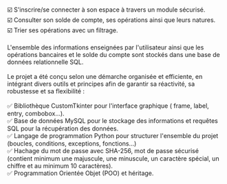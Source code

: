 <a href=https://github.com/user-attachments/assets/0952cffe-7879-4f6f-92ee-9b7a74050290></a>

☑️ S'inscrire/se connecter à son espace à travers un module sécurisé.</br> 
☑️ Consulter son solde de compte, ses opérations ainsi que leurs natures.</br> 
☑️ Trier ses opérations avec un filtrage.</br> 
</br> 
L'ensemble des informations enseignées par l'utilisateur ainsi que les opérations bancaires et le solde du compte sont stockés dans une base de données relationnelle SQL. </br> 
</br> 
Le projet a été conçu selon une démarche organisée et efficiente, en intégrant divers outils et principes afin de garantir sa réactivité, sa robustesse et sa flexibilité :</br> 
</br> 
✅ Bibliothèque CustomTkinter pour l'interface graphique ( frame, label, entry, combobox...).</br> 
✅ Base de données MySQL pour le stockage des informations et requêtes SQL pour la récupération des données.</br> 
✅ Langage de programmation Python pour structurer l'ensemble du projet (boucles, conditions, exceptions, fonctions…)</br> 
✅ Hachage du mot de passe avec SHA-256, mot de passe sécurisé (contient minimum une majuscule, une minuscule, un caractère spécial, un chiffre et au minimum 10 caractères).</br> 
✅ Programmation Orientée Objet (POO) et héritage.
